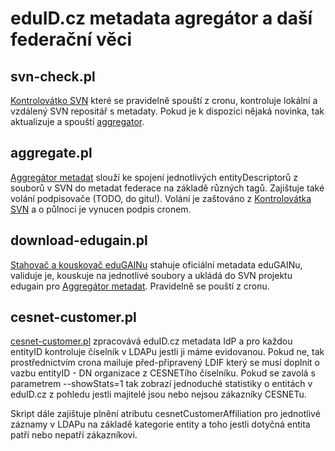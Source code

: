 # eduID.cz metadata agregátor a daší federační věci

## svn-check.pl
[Kontrolovátko SVN](bin/svn-check.pl) které se pravidelně spouští z cronu, kontroluje lokální a vzdálený SVN repositář s metadaty. Pokud je k dispozici nějaká novinka, tak aktualizuje a spouští [aggregator](bin/aggregate.pl).

## aggregate.pl
[Aggregátor metadat](bin/aggregate.pl) slouží ke spojení jednotlivých entityDescriptorů z souborů v SVN do metadat federace na základě různých tagů. Zajištuje také volání podpisovače (TODO, do gitu!). Volání je zaštováno z [Kontrolovátka SVN](bin/svn-check.pl) a o půlnoci je vynucen podpis cronem.

## download-edugain.pl
[Stahovač a kouskovač eduGAINu](bin/download-edugain.pl) stahuje oficiální metadata eduGAINu, validuje je, kouskuje na jednotlivé soubory a ukládá do SVN projektu edugain pro [Aggregátor metadat](bin/aggregate.pl). Pravidelně se pouští z cronu.

## cesnet-customer.pl
[cesnet-customer.pl](bin/cesnet-customer.pl) zpracovává eduID.cz metadata IdP a pro každou entityID kontroluje číselník v LDAPu jestli ji máme evidovanou. Pokud ne, tak prostřednictvím crona mailuje před-připravený LDIF který se musí doplnit o vazbu entityID - DN organizace z CESNETího číselníku. Pokud se zavolá s parametrem --showStats=1 tak zobrazí jednoduché statistiky o entitách v eduID.cz z pohledu jestli majitelé jsou nebo nejsou zákazníky CESNETu.

Skript dále zajištuje plnění atributu cesnetCustomerAffiliation pro jednotlivé záznamy v LDAPu na základě kategorie entity a toho jestli dotyčná entita patří nebo nepatří zákazníkovi.